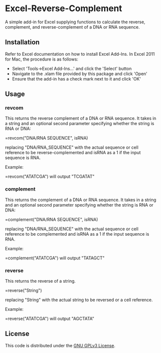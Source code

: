 # Excel-Reverse-Complement
A simple add-in for Excel supplying functions to calculate the reverse, complement, and reverse-complement of a DNA or RNA sequence.

## Installation

Refer to Excel documentation on how to install Excel Add-Ins.  In Excel 2011 for Mac, the procedure is as follows:

 * Select 'Tools->Excel Add-Ins...' and click the 'Select' button
 * Navigate to the .xlam file provided by this package and click 'Open'
 * Ensure that the add-in has a check mark next to it and click 'OK'

## Usage

 ### revcom
 
 This returns the reverse complement of a DNA or RNA sequence. It takes in a string and an optional second parameter specifying whether the string is RNA or DNA:

 =revcom("DNA/RNA SEQUENCE", isRNA)

 replacing "DNA/RNA_SEQUENCE" with the actual sequence or cell reference to be reverse-complemented and isRNA as a 1 if the input sequence is RNA.

 Example:

 =revcom("ATATCGA") will output "TCGATAT"


 ### complement

 This returns the complement of a DNA or RNA sequence. It takes in a string and an optional second parameter specifying whether the string is RNA or DNA:

 =complement("DNA/RNA SEQUENCE", isRNA)

 replacing "DNA/RNA_SEQUENCE" with the actual sequence or cell reference to be complemented and isRNA as a 1 if the input sequence is RNA.

 Example:

 =complement("ATATCGA") will output "TATAGCT"


 ### reverse
 
 This returns the reverse of a string.

 =reverse("String")

 replacing "String" with the actual string to be reversed or a cell reference.

 Example:

 =reverse("ATATCGA") will output "AGCTATA"
 
## License
This code is distributed under the [GNU GPLv3 License](LICENSE).